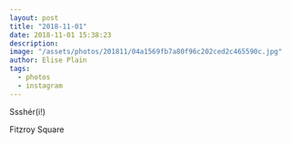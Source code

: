 ```yaml
---
layout: post
title: "2018-11-01"
date: 2018-11-01 15:38:23
description: 
image: "/assets/photos/201811/04a1569fb7a80f96c202ced2c465590c.jpg"
author: Elise Plain
tags: 
  - photos
  - instagram
---
```


Ssshér(i!)
<p></p>
Fitzroy Square